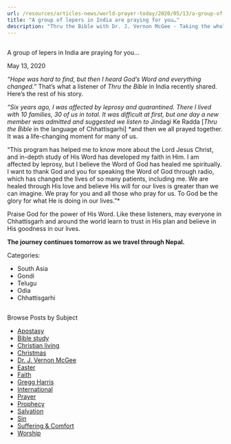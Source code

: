 ```yaml
---
url: /resources/articles-news/world-prayer-today/2020/05/13/a-group-of-lepers-in-india-are-praying-for-you
title: "A group of lepers in India are praying for you…"
description: "Thru the Bible with Dr. J. Vernon McGee - Taking the whole Word to the whole world"
---
```







## 
 A group of lepers in India are praying for you…


May 13, 2020
![]()




*“Hope was hard to find, but then I heard God’s Word and everything changed.”* That’s what a listener of *Thru the Bible* in India recently shared. Here’s the rest of his story.


*“Six years ago, I was affected by leprosy and quarantined. There I lived with 10 families, 30 of us in total. It was difficult at first, but one day a new member was admitted and suggested we listen to* Jindagi Ke Radda [*Thru the Bible* in the language of Chhattisgarhi] *and then we all prayed together. It was a life-changing moment for many of us.  

  

“This program has helped me to know more about the Lord Jesus Christ, and in-depth study of His Word has developed my faith in Him. I am affected by leprosy, but I believe the Word of God has healed me spiritually. I want to thank God and you for speaking the Word of God through radio, which has changed the lives of so many patients, including me. We are healed through His love and believe His will for our lives is greater than we can imagine. We pray for you and all those who pray for us. To God be the glory for what He is doing in our lives.”*


Praise God for the power of His Word. Like these listeners, may everyone in Chhattisgarh and around the world learn to trust in His plan and believe in His goodness in our lives.


**The journey continues tomorrow as we travel through Nepal.**



Categories: 


* South Asia
* Gondi
* Telugu
* Odia
* Chhattisgarhi









## 
 Browse Posts by Subject


* [Apostasy](/resources/articles-news/-in-tags/tags/Apostasy)
* [Bible study](/resources/articles-news/-in-tags/tags/Bible-study)
* [Christian living](/resources/articles-news/-in-tags/tags/Christian-living)
* [Christmas](/resources/articles-news/-in-tags/tags/Christmas)
* [Dr. J. Vernon McGee](/resources/articles-news/-in-tags/tags/Dr-J-Vernon-McGee)
* [Easter](/resources/articles-news/-in-tags/tags/easter)
* [Faith](/resources/articles-news/-in-tags/tags/Faith)
* [Gregg Harris](/resources/articles-news/-in-tags/tags/Gregg-Harris)
* [International](/resources/articles-news/-in-tags/tags/International)
* [Prayer](/resources/articles-news/-in-tags/tags/prayer)
* [Prophecy](/resources/articles-news/-in-tags/tags/Prophecy)
* [Salvation](/resources/articles-news/-in-tags/tags/Salvation)
* [Sin](/resources/articles-news/-in-tags/tags/sin)
* [Suffering & Comfort](/resources/articles-news/-in-tags/tags/Suffering-Comfort)
* [Worship](/resources/articles-news/-in-tags/tags/worship)






